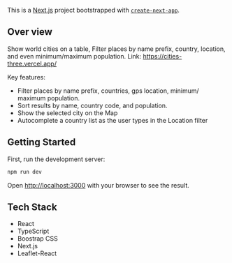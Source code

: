 This is a [Next.js](https://nextjs.org) project bootstrapped with [`create-next-app`](https://nextjs.org/docs/app/api-reference/cli/create-next-app).

## Over view
Show world cities on a table, Filter places by name prefix, country, location, and even minimum/maximum population.
Link: https://cities-three.vercel.app/

Key features:
- Filter places by name prefix, countries, gps location, minimum/ maximum population.
- Sort results by name, country code, and population.
- Show the selected city on the Map
- Autocomplete a country list as the user types in the Location filter


## Getting Started

First, run the development server:

```bash
npm run dev

```

Open [http://localhost:3000](http://localhost:3000) with your browser to see the result.

## Tech Stack
- React
- TypeScript
- Boostrap CSS
- Next.js
- Leaflet-React